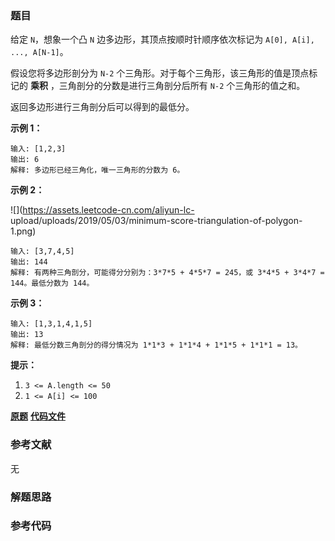 ### 题目
给定 `N`，想象一个凸 `N` 边多边形，其顶点按顺时针顺序依次标记为 `A[0], A[i], ..., A[N-1]`。

假设您将多边形剖分为 `N-2` 个三角形。对于每个三角形，该三角形的值是顶点标记的 **乘积** ，三角剖分的分数是进行三角剖分后所有 `N-2`
个三角形的值之和。

返回多边形进行三角剖分后可以得到的最低分。  


**示例 1：**

    
    
    输入: [1,2,3]
    输出: 6
    解释: 多边形已经三角化，唯一三角形的分数为 6。
    

**示例 2：**

![](https://assets.leetcode-cn.com/aliyun-lc-
upload/uploads/2019/05/03/minimum-score-triangulation-of-polygon-1.png)

    
    
    输入: [3,7,4,5]
    输出: 144
    解释: 有两种三角剖分，可能得分分别为：3*7*5 + 4*5*7 = 245，或 3*4*5 + 3*4*7 = 144。最低分数为 144。
    

**示例 3：**

    
    
    输入: [1,3,1,4,1,5]
    输出: 13
    解释: 最低分数三角剖分的得分情况为 1*1*3 + 1*1*4 + 1*1*5 + 1*1*1 = 13。
    



**提示：**

  1. `3 <= A.length <= 50`
  2. `1 <= A[i] <= 100`

 **[原题](https://leetcode-cn.com/problems/minimum-score-triangulation-of-polygon/)**    **[代码文件]()**


### 参考文献
无

### 解题思路




### 参考代码

```go


```




